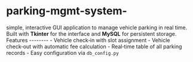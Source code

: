 # parking-mgmt-system-
 simple, interactive GUI application to manage vehicle parking in real time. Built with **Tkinter** for the interface and **MySQL** for persistent storage.  Features -------- - Vehicle check‑in with slot assignment - Vehicle check‑out with automatic fee calculation - Real‑time table of all parking records - Easy configuration via `db_config.py`
